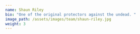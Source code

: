 ```yaml
---
name: Shaun Riley
bio: "One of the original protectors against the undead. "
image_path: /assets/images/team/shaun-riley.jpg
weight: 3
---
```

